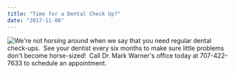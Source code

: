 ```yaml
---
title: "Time for a Dental Check Up?"
date: "2017-11-08"
---
```


![We're not horsing around when we say that you need regular dental check-ups.  See your dentist every six months to make sure little problems don't become horse-sized!  Call Dr. Mark Warner's office today at 707-422-7633 to schedule an appointment.](/images/dental-care-fairfield-ca-check-up-horse-1024x681.jpeg)
